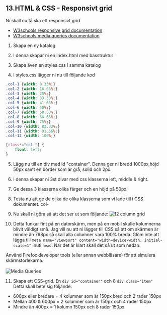 ## 13.HTML & CSS - Responsivt grid

Ni skall nu få ska ett responsivt grid

* <a href="https://www.w3schools.com/css/css_rwd_grid.asp" target="_blank">W3schools responsive grid documentation</a>
* <a href="https://www.w3schools.com/css/css_rwd_mediaqueries.asp" target="_blank">W3schools media queries documentation</a>

1. Skapa en ny katalog

2. I denna skapar ni en index.html med basstruktur

3. Skapa även en styles.css i samma katalog

4. I styles.css lägger ni nu till följande kod

```CSS
.col-1 {width: 8.33%;}
.col-2 {width: 16.66%;}
.col-3 {width: 25%;}
.col-4 {width: 33.33%;}
.col-5 {width: 41.66%;}
.col-6 {width: 50%;}
.col-7 {width: 58.33%;}
.col-8 {width: 66.66%;}
.col-9 {width: 75%;}
.col-10 {width: 83.33%;}
.col-11 {width: 91.66%;}
.col-12 {width: 100%;}

[class*="col-"] {
	float: left;
}

```

5. Lägg nu till en div med id "container". Denna ger ni bredd 1000px,höjd 50px samt en border som är grå, solid och 2px.

6. I denna skapar ni 3st divar med css klasserna left, middle & right.

7. Ge dessa 3 klasserna olika färger och en höjd på 50px.

8. Testa nu att ge de olika de olika klasserna som vi lade till i CSS dokumentet. col-

9. Nu skall ni göra så att det ser ut som följande:
![12 column grid](mediac.png "12 column grid")

10. Detta funkar fint på en datorskärm, men på en mobil skulle kolumnerna blivit väldigt små. Jag vill nu att ni lägger till CSS så att om skärmen är mindre än 768px så skall alla columner vara 100% breda. Glöm inte att lägga till ```meta name="viewport" content="width=device-width, initial-scale=1"``` inuti ```head```. När det är klart skall det så ut som nedan.

Använd Firefox developer tools (eller annan webbläsare) för att simulera skärmstorlekarna.
<br><br>
![Media Queries](new/content/media/exercises-images/mediaQ.png "Media Queries")

11. Skapa ett CSS-grid. En ```div id="container"``` och 8 ```div class="item"``` Detta skall bete sig följande:
* 600px eller bredare = 4 kolumner som är 150px bred och 2 rader 150px
* Mellan 400 & 600px = 2 kolumner som är 150px och 4 rader 150px
* Mindre än 400px = 1 kolumn 150px och 8 rader 150px

